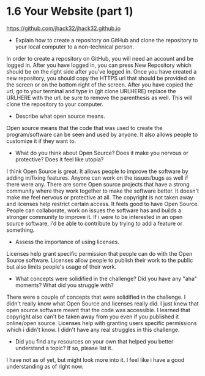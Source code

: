 # 1.6 Your Website (part 1)

https://github.com/jhack32/jhack32.github.io

- Explain how to create a repository on GitHub and clone the repository to your local computer to a non-technical person.

In order to create a repository on GitHub, you will need an account and be logged in. After you have logged in, you can press New Repository which should be on the right side after you've logged in. Once you have created a new repository, you should copy the HTTPS url that should be provided on the screen or on the bottom right of the screen. After you have copied the url, go to your terminal and type in (git clone URLHERE) replace the URLHERE with the url. be sure to remove the parenthesis as well. This will clone the repository to your computer.

- Describe what open source means.

Open source means that the code that was used to create the program/software can be seen and used by anyone. It also allows people to customize it if they want to.

- What do you think about Open Source? Does it make you nervous or protective? Does it feel like utopia?

I think Open Source is great. It allows people to improve the software by adding in/fixing features. Anyone can work on the issues/bugs as well if there were any. There are some Open source projects that have a strong community where they work together to make the software better. It doesn't make me feel nervous or protective at all. The copyright is not taken away and licenses help restrict certain access. It feels good to have Open Source. People can collaborate, work on issues the software has and builds a stronger community to improve it. If i were to be interested in an open source software, i'd be able to contribute by trying to add a feature or something.

- Assess the importance of using licenses.

Licenses help grant specific permission that people can do with the Open Source software. Licenses allow people to publish their work to the public but also limits people's usage of their work.

- What concepts were solidified in the challenge? Did you have any "aha" moments? What did you struggle with?

There were a couple of concepts that were solidified in the challenge. I didn't really know what Open Source and licenses really did. I just knew that open source software meant that the code was accessible. I learned that copyright also can't be taken away from you even if you published it online/open source. Licenses help with granting users specific permissions which i didn't know.  I didn't have any real struggles in this challenge.

- Did you find any resources on your own that helped you better understand a topic? If so, please list it.

I have not as of yet, but might look more into it. I feel like i have a good understanding as of right now.